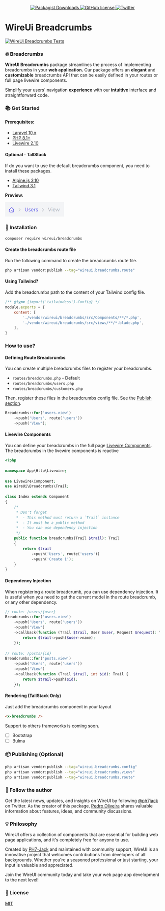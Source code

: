 <p align="center">
    <a href="https://github.com/wireui/breadcrumbs/">
        <img src="https://img.shields.io/packagist/dt/wireui/breadcrumbs" alt="Packagist Downloads" data-canonical-src="https://img.shields.io/packagist/dt/wireui/breadcrumbs" style="max-width:100%;" />
    </a>
    <a href="https://github.com/wireui/breadcrumbs/blob/main/LICENSE">
        <img src="https://img.shields.io/github/license/wireui/breadcrumbs" alt="GitHub license" data-canonical-src="https://img.shields.io/github/license/wireui/breadcrumbs" style="max-width:100%;" />
    </a>
    <a href="https://twitter.com/ph7jack">
        <img alt="Twitter" src="https://img.shields.io/twitter/url?url=https%3A%2F%2Fgithub.com%2FPH7-Jack%2Fwireui">
    </a>
</p>

# WireUi Breadcrumbs

[![WireUi Breadcrumbs Tests](https://github.com/wireui/breadcrumbs/actions/workflows/test.yml/badge.svg)](https://github.com/wireui/breadcrumbs/actions/workflows/test.yml)

### 🔥 Breadcrumbs
**WireUI Breadcrumbs** package streamlines the process of implementing 
breadcrumbs in your **web application.** 
Our package offers an **elegant** and **customizable** breadcrumbs API 
that can be easily defined in your routes or full page livewire components. 

Simplify your users' navigation **experience** with our **intuitive** interface and straightforward code.


### 📚 Get Started
#### Prerequisites:
* [Laravel 10.x](https://laravel.com)
* [PHP 8.1+](https://www.php.net/releases/8.1/en.php)
* [Livewire 2.10](https://laravel-livewire.com)

#### Optional - TallStack
If do you want to use the default breadcrumbs component, you need to install these packages.
* [Alpine.js 3.10](https://alpinejs.dev)
* [Tailwind 3.1](https://tailwindcss.com/docs/installation)

**Preview:**

<img  src="images/breadcrumb.png" alt="WireUi Breadcrumbs"/>

### 🚀 Installation
```bash
composer require wireui/breadcrumbs
```

#### Create the breadcrumbs route file
Run the following command to create the breadcrumbs route file.
```bash
php artisan vendor:publish --tag="wireui.breadcrumbs.route"
```

#### Using Tailwind?
Add the breadcrumbs path to the content of your Tailwind config file.
```js
/** @type {import('tailwindcss').Config} */
module.exports = {
    content: [
        './vendor/wireui/breadcrumbs/src/Components/**/*.php',
        './vendor/wireui/breadcrumbs/src/views/**/*.blade.php',
    ],
}
```

### How to use?

#### Defining Route Breadcrumbs
You can create multiple breadcrumbs files to register your breadcrumbs.

- `routes/breadcrumbs.php` - Default
- `routes/breadcrumbs/users.php`
- `routes/breadcrumbs/customers.php`

Then, register these files in the breadcrumbs config file. See the [Publish section](#-publishing-optional).

```php
Breadcrumbs::for('users.view')
    ->push('Users', route('users'))
    ->push('View');
```

#### Livewire Components
You can define your breadcrumbs in the full page [Livewire Components](https://laravel-livewire.com/docs/2.x/rendering-components#page-components).
<br>The breadcrumbs in the livewire components is reactive
```php
<?php

namespace App\Http\Livewire;

use Livewire\Component;
use WireUi\Breadcrumbs\Trail;

class Index extends Component
{
    /*
     * Don't forget
     *  - This method must return a `Trail` instance
     *  - It must be a public method
     *  - You can use dependency injection
     */
    public function breadcrumbs(Trail $trail): Trail
    {
        return $trail
            ->push('Users', route('users'))
            ->push('Create 1');
    }
}
```

#### Dependency Injection
When registering a route breadcrumb, you can use dependency injection.
It is useful when you need to get the current model in the route breadcrumb, or any other dependency.

```php
// route: /users/{user}
Breadcrumbs::for('users.view')
    ->push('Users', route('users'))
    ->push('View')
    ->callback(function (Trail $trail, User $user, Request $request): Trail {
        return $trail->push($user->name);
    });

// route: /posts/{id}
Breadcrumbs::for('posts.view')
    ->push('Users', route('users'))
    ->push('View')
    ->callback(function (Trail $trail, int $id): Trail {
        return $trail->push($id);
    });
```

#### Rendering (TallStack Only)
Just add the breadcrumbs component in your layout
```html
<x-breadcrumbs />
```
Support to others frameworks is coming soon.
- [ ] Bootstrap
- [ ] Bulma

### 📦 Publishing (Optional)
```bash
php artisan vendor:publish --tag="wireui.breadcrumbs.config"
php artisan vendor:publish --tag="wireui.breadcrumbs.views"
php artisan vendor:publish --tag="wireui.breadcrumbs.route"
```

### 📣 Follow the author
Get the latest news, updates, and insights on WireUI by following [@ph7jack] on Twitter.
As the creator of this package, [Pedro Oliveira] shares valuable 
information about features, ideas, and community discussions. 


### 💡 Philosophy
WireUI offers a collection of components that are essential for building 
web page applications, and it's completely free for anyone to use.

Created by [PH7-Jack] and maintained with community support, 
WireUI is an innovative project that welcomes contributions from developers 
of all backgrounds. 
Whether you're a seasoned professional or just starting, your input is valuable and appreciated.

Join the WireUI community today and take your web page app development to the next level!

### 📝 License
[MIT](https://opensource.org/licenses/MIT)


[Pedro Oliveira]: <https://www.linkedin.com/in/pedroliveira-dev>
[PH7-Jack]: <https://github.com/PH7-Jack>
[@ph7jack]: <https://twitter.com/ph7jack>
